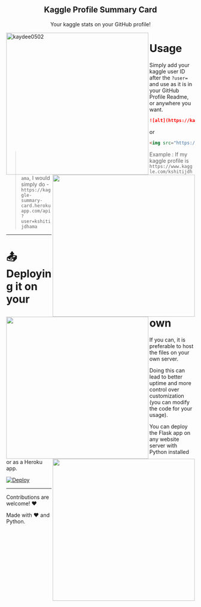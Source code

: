 <p align = "center">

<h2 align="center">Kaggle Profile Summary Card</h2>

<p align="center">Your kaggle stats on your GitHub profile!</p>
</p>





<img src="https://kaggle-summary-card.herokuapp.com/api?user=kshitijdhama&" alt="kaydee0502" align ="left" width = "380px"/>
<img src="https://kaggle-summary-card.herokuapp.com/api?user=aakashverma8900&" align ="right" width = "380px"/>



<img src="https://kaggle-summary-card.herokuapp.com/api?user=heyytanay&"  align ="left" width = "380px"/>
<img src="https://kaggle-summary-card.herokuapp.com/api?user=mrisdal&" align ="right" width = "380px" />







# Usage


Simply add your kaggle user ID after the `?user=` and use as it is in your GitHub Profile Readme, or anywhere you want. 

```md
![alt](https://kaggle-summary-card.herokuapp.com/api?user=<your_kaggle_user_id>)

```
or
```md
<img src="https://kaggle-summary-card.herokuapp.com/api?user=<your_kaggle_user_id>" />

```



> Example : If my kaggle profile is `https://www.kaggle.com/kshitijdhama`,
> I would simply do - `https://kaggle-summary-card.herokuapp.com/api?user=kshitijdhama`

---

# 📤 Deploying it on your own

If you can, it is preferable to host the files on your own server.

Doing this can lead to better uptime and more control over customization (you can modify the code for your usage).

You can deploy the Flask app on any website server with Python installed or as a Heroku app.

[![Deploy](https://www.herokucdn.com/deploy/button.svg "Deploy to Heroku")](https://heroku.com/deploy?template=https://github.com/kaydee0502/kaggle-profile-card/tree/main)

---

Contributions are welcome! :heart:

Made with :heart: and Python.
